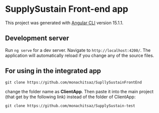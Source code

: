 # SupplySustain Front-end app

This project was generated with [Angular CLI](https://github.com/angular/angular-cli) version 15.1.1.

## Development server

Run `ng serve` for a dev server. Navigate to `http://localhost:4200/`. The application will automatically reload if you change any of the source files.


## For using in the integrated app
```
git clone https://github.com/monachitsaz/SupllySustainFrontEnd
```
change the folder name as **ClientApp**. Then paste it into the main project (that get by the following link) instead of the folder of ClientApp:

```
git clone https://github.com/monachitsaz/SupplySustain-test
```
